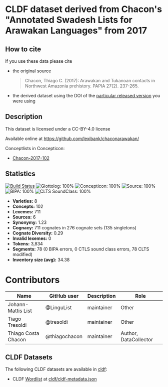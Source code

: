 # CLDF dataset derived from Chacon's "Annotated Swadesh Lists for Arawakan Languages" from 2017

## How to cite

If you use these data please cite
- the original source
  > Chacon, Thiago C. (2017): Arawakan and Tukanoan contacts in Northwest Amazonia prehistory. PAPIA 27(2). 237-265.
- the derived dataset using the DOI of the [particular released version](../../releases/) you were using

## Description


This dataset is licensed under a CC-BY-4.0 license

Available online at https://github.com/lexibank/chaconarawakan/


Conceptlists in Concepticon:
- [Chacon-2017-102](https://concepticon.clld.org/contributions/Chacon-2017-102)
## Statistics


[![Build Status](https://travis-ci.org/lexibank/chaconarawakan.svg?branch=master)](https://travis-ci.org/lexibank/chaconarawakan)
![Glottolog: 100%](https://img.shields.io/badge/Glottolog-100%25-brightgreen.svg "Glottolog: 100%")
![Concepticon: 100%](https://img.shields.io/badge/Concepticon-100%25-brightgreen.svg "Concepticon: 100%")
![Source: 100%](https://img.shields.io/badge/Source-100%25-brightgreen.svg "Source: 100%")
![BIPA: 100%](https://img.shields.io/badge/BIPA-100%25-brightgreen.svg "BIPA: 100%")
![CLTS SoundClass: 100%](https://img.shields.io/badge/CLTS%20SoundClass-100%25-brightgreen.svg "CLTS SoundClass: 100%")

- **Varieties:** 8
- **Concepts:** 102
- **Lexemes:** 711
- **Sources:** 6
- **Synonymy:** 1.23
- **Cognacy:** 711 cognates in 276 cognate sets (135 singletons)
- **Cognate Diversity:** 0.29
- **Invalid lexemes:** 0
- **Tokens:** 3,834
- **Segments:** 78 (0 BIPA errors, 0 CTLS sound class errors, 78 CLTS modified)
- **Inventory size (avg):** 34.38

# Contributors

Name | GitHub user | Description | Role
--- | --- | --- | ---
Johann-Mattis List | @LinguList | maintainer | Other 
Tiago Tresoldi | @tresoldi | maintainer | Other
Thiago Costa Chacon | @thiagochacon | maintainer | Author, DataCollector




## CLDF Datasets

The following CLDF datasets are available in [cldf](cldf):

- CLDF [Wordlist](https://github.com/cldf/cldf/tree/master/modules/Wordlist) at [cldf/cldf-metadata.json](cldf/cldf-metadata.json)